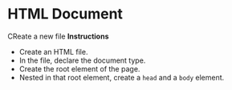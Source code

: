 # HTML Document 
CReate a new file
**Instructions**
* Create an HTML file.
* In the file, declare the document type. 
* Create the root element of the page. 
* Nested in that root element, create a `head` and a `body` element. 
